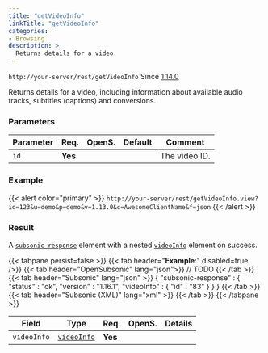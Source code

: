 ```yaml
---
title: "getVideoInfo"
linkTitle: "getVideoInfo"
categories:
- Browsing
description: >
  Returns details for a video.
---
```


`http://your-server/rest/getVideoInfo` Since [1.14.0](../../subsonic-versions)

Returns details for a video, including information about available audio tracks, subtitles (captions) and conversions.

### Parameters

| Parameter | Req. | OpenS. | Default | Comment |
| --- | --- | --- | --- | --- |
| `id` | **Yes** |  |   | The video ID. |

### Example

{{< alert color="primary" >}} `http://your-server/rest/getVideoInfo.view?id=123&u=demo&p=demo&v=1.13.0&c=AwesomeClientName&f=json` {{< /alert >}}

### Result

A [`subsonic-response`](../../responses/subsonic-response) element with a nested [`videoInfo`](../../responses/videoinfo) element on success.

{{< tabpane persist=false >}}
{{< tab header="**Example**:" disabled=true />}}
{{< tab header="OpenSubsonic" lang="json">}}
// TODO
{{< /tab >}}
{{< tab header="Subsonic" lang="json" >}}
{
   "subsonic-response" : {
      "status" : "ok",
      "version" : "1.16.1",
      "videoInfo" : {
         "id" : "83"
      }
   }
}
{{< /tab >}}
{{< tab header="Subsonic (XML)" lang="xml" >}}
<subsonic-response status="ok" version="1.14.0">
<videoInfo id="7058">
    <captions id="0" name="Planes 2.srt"/>
    <audioTrack id="1" name="English" languageCode="eng"/>
    <audioTrack id="3" name="Danish" languageCode="dan"/>
    <audioTrack id="4" name="Finnish" languageCode="fin"/>
    <audioTrack id="5" name="Norwegian" languageCode="nor"/>
    <audioTrack id="6" name="Swedish" languageCode="swe"/>
    <conversion id="37" bitRate="1000"/>
  </videoInfo>
</subsonic-response>
{{< /tab >}}
{{< /tabpane >}}

| Field |  Type | Req. | OpenS. | Details |
| --- | --- | --- | --- | --- |
| `videoInfo` | [`videoInfo`](../../responses/videoinfo) | **Yes** | | |

